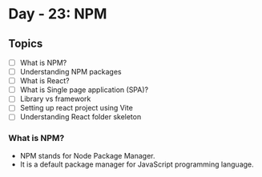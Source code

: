 # Day - 23: NPM

## Topics

-[ ] What is NPM?  
-[ ] Understanding NPM packages  
-[ ] What is React?  
-[ ] What is Single page application (SPA)?  
-[ ] Library vs framework  
-[ ] Setting up react project using Vite  
-[ ] Understanding React folder skeleton

### What is NPM?

- NPM stands for Node Package Manager.
- It is a default package manager for JavaScript programming language.
